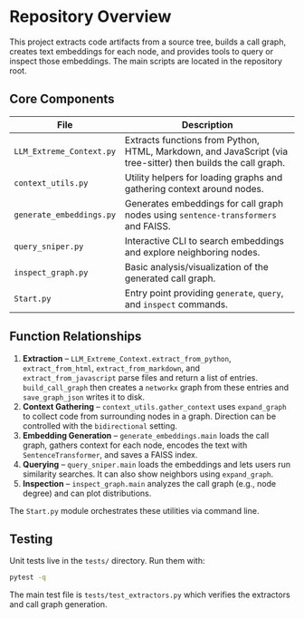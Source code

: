 # Repository Overview

This project extracts code artifacts from a source tree, builds a call graph,
creates text embeddings for each node, and provides tools to query or inspect
those embeddings. The main scripts are located in the repository root.

## Core Components

| File | Description |
| ---- | ----------- |
| `LLM_Extreme_Context.py` | Extracts functions from Python, HTML, Markdown, and JavaScript (via tree-sitter) then builds the call graph. |
| `context_utils.py` | Utility helpers for loading graphs and gathering context around nodes. |
| `generate_embeddings.py` | Generates embeddings for call graph nodes using `sentence-transformers` and FAISS. |
| `query_sniper.py` | Interactive CLI to search embeddings and explore neighboring nodes. |
| `inspect_graph.py` | Basic analysis/visualization of the generated call graph. |
| `Start.py` | Entry point providing `generate`, `query`, and `inspect` commands. |

## Function Relationships

1. **Extraction** – `LLM_Extreme_Context.extract_from_python`,
   `extract_from_html`, `extract_from_markdown`, and
   `extract_from_javascript` parse files and return a
   list of entries. `build_call_graph` then creates a `networkx` graph from
   these entries and `save_graph_json` writes it to disk.
2. **Context Gathering** – `context_utils.gather_context` uses
   `expand_graph` to collect code from surrounding nodes in a graph. Direction
   can be controlled with the `bidirectional` setting.
3. **Embedding Generation** – `generate_embeddings.main` loads the call graph,
   gathers context for each node, encodes the text with
   `SentenceTransformer`, and saves a FAISS index.
4. **Querying** – `query_sniper.main` loads the embeddings and lets users run
   similarity searches. It can also show neighbors using
   `expand_graph`.
5. **Inspection** – `inspect_graph.main` analyzes the call graph (e.g., node
   degree) and can plot distributions.

The `Start.py` module orchestrates these utilities via command line.

## Testing

Unit tests live in the `tests/` directory. Run them with:

```bash
pytest -q
```

The main test file is `tests/test_extractors.py` which verifies the extractors and call graph generation.
